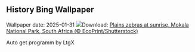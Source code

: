 ## History Bing Wallpaper
Wallpaper date: 2025-01-31
![](https://www.bing.com/th?id=OHR.PlainsZebra_EN-IN2514350674_UHD.jpg&w=1000)Download: [Plains zebras at sunrise, Mokala National Park, South Africa (© EcoPrint/Shutterstock)](https://www.bing.com/th?id=OHR.PlainsZebra_EN-IN2514350674_UHD.jpg)

Auto get programm by LtgX

